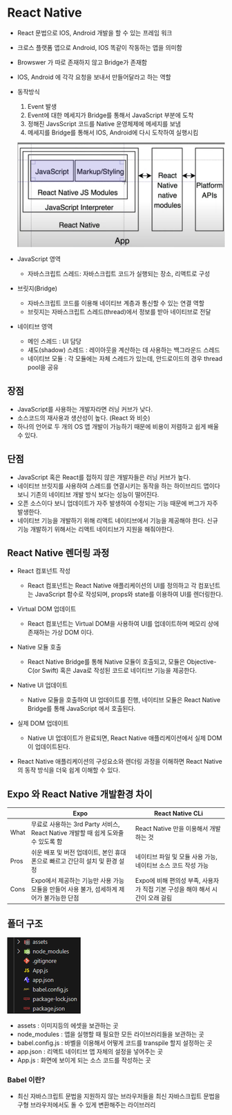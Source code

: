 # React Native

- React 문법으로 IOS, Android 개발을 할 수 있는 프레임 워크
- 크로스 플랫폼 앱으로 Android, IOS 똑같이 작동하는 앱을 의미함
- Browswer 가 따로 존재하지 않고 Bridge가 존재함
- IOS, Android 에 각각 요청을 보내서 만들어달라고 하는 역할
- 동작방식

  1. Event 발생
  2. Event에 대한 메세지가 Bridge를 통해서 JavaScript 부분에 도착
  3. 정해진 JavsScript 코드를 Native 운영체제에 메세지를 보냄
  4. 메세지를 Bridge를 통해서 IOS, Android에 다시 도착하여 실행시킴

  ![React Native 구조](image.png)

- JavaScript 영역

  - 자바스크립트 스레드: 자바스크립트 코드가 실행되는 장소, 리액트로 구성

- 브릿지(Bridge)

  - 자바스크립트 코드를 이용해 네이티브 계층과 통신할 수 있는 연결 역할
  - 브릿지는 자바스크립트 스레드(thread)에서 정보를 받아 네이티브로 전달

- 네이티브 영역
  - 메인 스레드 : UI 담당
  - 섀도(shadow) 스레드 : 레이아웃을 계산하는 데 사용하는 백그라운드 스레드
  - 네이티브 모듈 : 각 모듈에는 자체 스레드가 있는데, 안드로이드의 경우 thread pool을 공유

## 장점

- JavaScript를 사용하는 개발자라면 러닝 커브가 낮다.
- 소스코드의 재사용과 생산성이 높다. (React 와 비슷)
- 하나의 언어로 두 개의 OS 앱 개발이 가능하기 때문에 비용이 저렴하고 쉽게 배울 수 있다.

## 단점

- JavaScript 혹은 React를 접하지 않은 개발자들은 러닝 커브가 높다.
- 네이티브 브릿지를 사용하여 스레드를 연결시키는 동작을 하는 하이브리드 앱이다 보니 기존의 네이티브 개발 방식 보다는 성능이 떨어진다.
- 오픈 소스이다 보니 업데이트가 자주 발생하여 수정되는 기능 때문에 버그가 자주 발생한다.
- 네이티브 기능을 개발하기 위해 리액트 네이티브에서 기능을 제공해야 한다. 신규 기능 개발하기 위해서는 리액트 네이티브가 지원을 해줘야한다.

## React Native 렌더링 과정

- React 컴포넌트 작성

  - React 컴포넌트는 React Native 애플리케이션의 UI를 정의하고 각 컴포넌트는 JavaScript 함수로 작성되며, props와 state를 이용하여 UI를 렌더링한다.

- Virtual DOM 업데이트

  - React 컴포넌트는 Virtual DOM을 사용하여 UI를 업데이트하며 메모리 상에 존재하는 가상 DOM 이다.

- Native 모듈 호출

  - React Native Bridge를 통해 Native 모듈이 호출되고, 모듈은 Objective-C(or Swift) 혹은 Java로 작성된 코드로 네이티브 기능을 제공한다.

- Native UI 업데이트

  - Native 모듈을 호출하여 UI 업데이트를 진행, 네이티브 모듈은 React Native Bridge를 통해 JavaScript 에서 호출된다.

- 실제 DOM 업데이트

  - Native UI 업데이트가 완료되면, React Native 애플리케이션에서 실제 DOM이 업데이트된다.

- React Native 애플리케이션의 구성요소와 렌더링 과정을 이해하면 React Native의 동작 방식을 더욱 쉽게 이해할 수 있다.

## Expo 와 React Native 개발환경 차이

| 　   | Expo                                                                                      | React Native CLi                                                              |
| ---- | ----------------------------------------------------------------------------------------- | ----------------------------------------------------------------------------- |
| What | 무료로 사용하는 3rd Party 서비스, React Native 개발할 때 쉽게 도와줄 수 있도록 함         | React Native 만을 이용해서 개발하는 것                                        |
| Pros | 쉬운 배포 및 버전 업데이트, 본인 휴대폰으로 빠르고 간단히 설치 및 환경 설정               | 네이티브 파일 및 모듈 사용 가능, 네이티브 소스 코드 작성 가능                 |
| Cons | Expo에서 제공하는 기능만 사용 가능 모듈을 만들어 사용 불가, 섬세하게 제어가 불가능한 단점 | Expo에 비해 편의성 부족, 사용자가 직접 기본 구성을 해야 해서 시간이 오래 걸림 |

## 폴더 구조

![alt text](image-1.png)

- assets : 이미지등의 에셋을 보관하는 곳
- node_modules : 앱을 실행할 때 필요한 모든 라이브러리들을 보관하는 곳
- babel.config.js : 바벨을 이용해서 어떻게 코드를 transpile 할지 설정하는 곳
- app.json : 리액트 네이티브 앱 자체의 설정을 넣어주는 곳
- App.js : 화면에 보이게 되는 소스 코드를 작성하는 곳

### Babel 이란?

- 최신 자바스크립트 문법을 지원하지 않는 브라우저들을 최신 자바스크립트 문법을 구형 브라우저에서도 돌 수 있게 변환해주는 라이브러리
